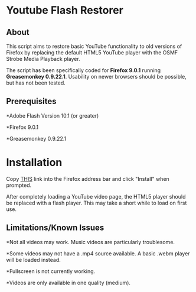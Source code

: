 # Youtube Flash Restorer

## About
This script aims to restore basic YouTube functionality to old versions of Firefox by replacing the default HTML5 YouTube player with the OSMF Strobe Media Playback player.  

The script has been specifically coded for **Firefox 9.0.1** running **Greasemonkey 0.9.22.1**.  Usability on newer browsers should be possible, but has not been tested.

## Prerequisites
*Adobe Flash Version 10.1 (or greater)

*Firefox 9.0.1

*Greasemonkey 0.9.22.1

# Installation
Copy [THIS](https://raw.githubusercontent.com/TraceHeritage/YoutubeRestoreFlash/master/YoutubeRestoreFlash.user.js) link into the Firefox address bar and click "Install" when prompted.

After completely loading a YouTube video page, the HTML5 player should be replaced with a flash player.  This may take a short while to load on first use.

## Limitations/Known Issues
*Not all videos may work.  Music videos are particularly troublesome.

*Some videos may not have a .mp4 source available.  A basic .webm player will be loaded instead.

*Fullscreen is not currently working.

*Videos are only available in one quality (medium).
